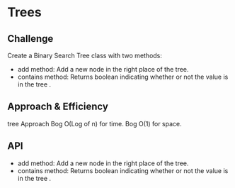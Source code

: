 # Trees
## Challenge
Create a Binary Search Tree class with two methods:
- add method: Add a new node in the right place of the tree.
- contains method: Returns boolean indicating whether or not the value is in the tree .

## Approach & Efficiency
tree Approach
Bog O(Log of n) for time.
Bog O(1) for space.

## API
- add method: Add a new node in the right place of the tree.
- contains method: Returns boolean indicating whether or not the value is in the tree .
